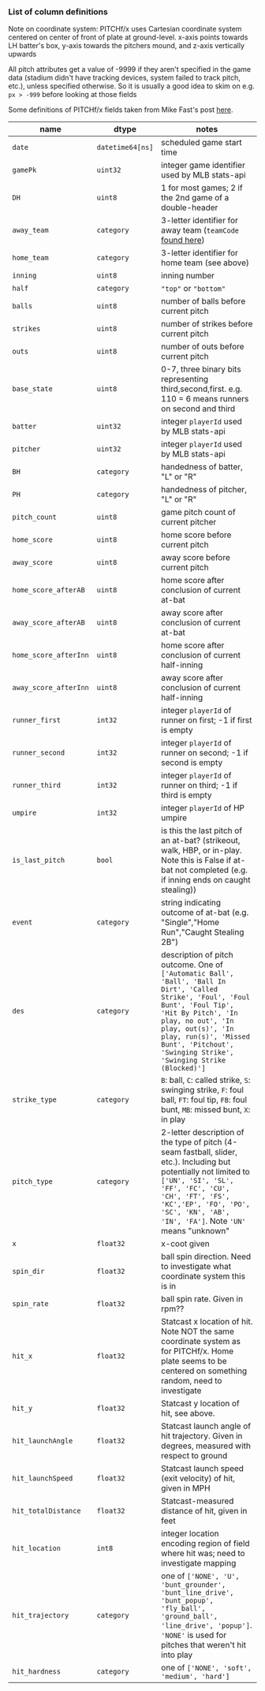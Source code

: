 ### List of column definitions

Note on coordinate system: PITCHf/x uses Cartesian coordinate system centered on center of front of plate at ground-level. x-axis points towards LH batter's box, y-axis towards the pitchers mound, and z-axis vertically upwards

All pitch attributes get a value of -9999 if they aren't specified in the game data (stadium didn't have tracking devices, system failed to track pitch, etc.), unless specified otherwise. So it is usually a good idea to skim on e.g. `px > -999` before looking at those fields

Some definitions of PITCHf/x fields taken from Mike Fast's post [here](https://fastballs.wordpress.com/2007/08/02/glossary-of-the-gameday-pitch-fields/).


| name | dtype | notes |
|------|-------|-------|
|`date`                | `datetime64[ns]` | scheduled game start time|
|`gamePk`              |         `uint32` | integer game identifier used by MLB stats-api|
|`DH`                  |          `uint8` | 1 for most games; 2 if the 2nd game of a double-header|
|`away_team`           |       `category` | 3-letter identifier for away team (`teamCode` [found here](http://statsapi.mlb.com/api/v1/teams?sportId=1))|
|`home_team`           |       `category` | 3-letter identifier for home team (see above)|
|`inning`              |          `uint8` | inning number|
|`half`                |       `category` | `"top"` or `"bottom"`|
|`balls`               |          `uint8` | number of balls before current pitch|
|`strikes`             |          `uint8` | number of strikes before current pitch|
|`outs`                |          `uint8` | number of outs before current pitch|
|`base_state`          |          `uint8` | 0-7, three binary bits representing third,second,first. e.g. 110 = 6 means runners on second and third|
|`batter`              |         `uint32` | integer `playerId` used by MLB stats-api|
|`pitcher`             |         `uint32` | integer `playerId` used by MLB stats-api|
|`BH`                  |       `category` | handedness of batter, "L" or "R"|
|`PH`                  |       `category` | handedness of pitcher, "L" or "R"|
|`pitch_count`         |          `uint8` | game pitch count of current pitcher|
|`home_score`          |          `uint8` | home score before current pitch|
|`away_score`          |          `uint8` | away score before current pitch|
|`home_score_afterAB`  |          `uint8` | home score after conclusion of current at-bat|
|`away_score_afterAB`  |          `uint8` | away score after conclusion of current at-bat|
|`home_score_afterInn` |          `uint8` | home score after conclusion of current half-inning|
|`away_score_afterInn` |          `uint8` | away score after conclusion of current half-inning|
|`runner_first`        |          `int32` | integer `playerId` of runner on first; -1 if first is empty|
|`runner_second`       |          `int32` | integer `playerId` of runner on second; -1 if second is empty|
|`runner_third`        |          `int32` | integer `playerId` of runner on third; -1 if third is empty|
|`umpire`              |          `int32` | integer `playerId` of HP umpire|
|`is_last_pitch`       |           `bool` | is this the last pitch of an at-bat? (strikeout, walk, HBP, or in-play. Note this is False if at-bat not completed (e.g. if inning ends on caught stealing))|
|`event`               |       `category` | string indicating outcome of at-bat (e.g. "Single","Home Run","Caught Stealing 2B")|
|`des`                 |       `category` | description of pitch outcome. One of `['Automatic Ball', 'Ball', 'Ball In Dirt', 'Called Strike', 'Foul', 'Foul Bunt', 'Foul Tip', 'Hit By Pitch', 'In play, no out', 'In play, out(s)', 'In play, run(s)', 'Missed Bunt', 'Pitchout', 'Swinging Strike',  'Swinging Strike (Blocked)']`|
|`strike_type`         |       `category` | `B`: ball, `C`: called strike, `S`: swinging strike, `F`: foul ball, `FT`: foul tip, `FB`: foul bunt, `MB`: missed bunt, `X`: in play|
|`pitch_type`          |       `category` | 2-letter description of the type of pitch (4-seam fastball, slider, etc.). Including but potentially not limited to `['UN', 'SI', 'SL', 'FF', 'FC', 'CU', 'CH', 'FT', 'FS', 'KC','EP', 'FO', 'PO', 'SC', 'KN', 'AB', 'IN', 'FA']`. Note `'UN'` means "unknown"|
|`x`                   |        `float32` | x-coot given|
|`spin_dir`            |        `float32` | ball spin direction. Need to investigate what coordinate system this is in|
|`spin_rate`           |        `float32` | ball spin rate. Given in rpm??|
|`hit_x`               |        `float32` | Statcast x location of hit. Note NOT the same coordinate system as for PITCHf/x. Home plate seems to be centered on something random, need to investigate|
|`hit_y`               |        `float32` | Statcast y location of hit, see above.|
|`hit_launchAngle`     |        `float32` | Statcast launch angle of hit trajectory. Given in degrees, measured with respect to ground|
|`hit_launchSpeed`     |        `float32` | Statcast launch speed (exit velocity) of hit, given in MPH|
|`hit_totalDistance`   |        `float32` | Statcast-measured distance of hit, given in feet|
|`hit_location`        |           `int8` | integer location encoding region of field where hit was; need to investigate mapping|
|`hit_trajectory`      |       `category` | one of `['NONE', 'U', 'bunt_grounder', 'bunt_line_drive', 'bunt_popup', 'fly_ball', 'ground_ball', 'line_drive', 'popup']`. `'NONE'` is used for pitches that weren't hit into play|
|`hit_hardness`        |       `category` | one of `['NONE', 'soft', 'medium', 'hard']`|
